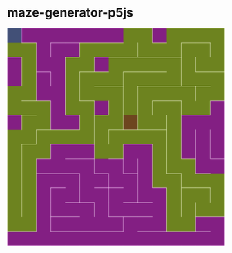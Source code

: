 # maze-generator-p5js

![](https://github.com/shreyventure/maze-generator-p5js/blob/master/Images/img.png)
